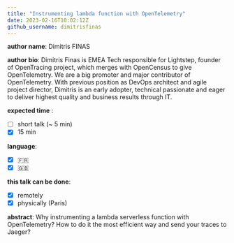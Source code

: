 ```yaml
---
title: "Instrumenting lambda function with OpenTelemetry"
date: 2023-02-16T10:02:12Z
github_username: dimitrisfinas
---
```

__author name__:
Dimitris FINAS

__author bio__:
Dimitris Finas is EMEA Tech responsible for Lightstep, founder of OpenTracing project, which merges with OpenCensus to give OpenTelemetry. We are a big promoter and major contributor of OpenTelemetry. With previous position as DevOps architect and agile project director, Dimitris is an early adopter, technical passionate and eager to deliver highest quality and business results through IT.

__expected time__ :

- [ ] short talk (~ 5 min)
- [X] 15 min

__language__:

- [X] :fr:
- [X] :uk:

**this talk can be done**:
- [X] remotely
- [X] physically (Paris)

__abstract__:
Why instrumenting a lambda serverless function with OpenTelemetry?
How to do it the most efficient way and send your traces to Jaeger?


